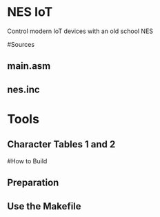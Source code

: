 # NES IoT
Control modern IoT devices with an old school NES

#Sources

## main.asm

## nes.inc

# Tools

## Character Tables 1 and 2

#How to Build

## Preparation

## Use the Makefile

